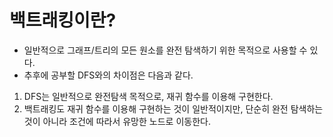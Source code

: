 # 백트래킹이란?

- 일반적으로 그래프/트리의 모든 원소를 완전 탐색하기 위한 목적으로 사용할 수 있다.
- 추후에 공부할 DFS와의 차이점은 다음과 같다.

1. DFS는 일반적으로 완전탐색 목적으로, 재귀 함수를 이용해 구현한다.
2. 백트래킹도 재귀 함수를 이용해 구현하는 것이 일반적이지만, 단순히 완전 탐색하는 것이 아니라 조건에 따라서 유망한 노드로 이동한다.
